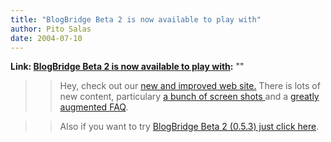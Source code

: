 ```yaml
---
title: "BlogBridge Beta 2 is now available to play with"
author: Pito Salas
date: 2004-07-10
---
```


**Link: [BlogBridge Beta 2 is now available to play with](None):** ""


>>

>> Hey, check out our [new and improved web
site.](<http://www.blogbridge.com>) There is lots of new content, particulary
[a bunch of screen shots
](<http://www.blogbridge.com/productpage.htm#screens>)and a [greatly augmented
FAQ](<http://www.blogbridge.com/faqpage.htm>).

>>

>> Also if you want to try [BlogBridge Beta 2 (0.5.3) just click
here](<http://www.blogbridge.com/install/beta2/blogbridge.jnlp>).



